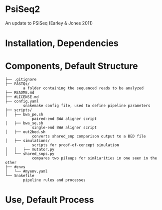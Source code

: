 # PsiSeq2
An update to PSISeq (Earley &amp; Jones 2011)


# Installation, Dependencies

# Components, Default Structure
```
├── .gitignore
├── FASTQs/ 
		a folder containing the sequenced reads to be analyzed
├── README.md
├── #LICENSE.md
├── config.yaml
		snakemake config file, used to define pipeline parameters
├── scripts/
│   ├── bwa_pe.sh
			paired-end BWA aligner script
│   ├── bwa_se.sh
			single-end BWA aligner script
│   ├── out2bed.sh
			converts shared_snp comparison output to a BED file
│   ├── simulations/
			scripts for proof-of-concept simulation
│   │   ├── mutator.py
│   └── shared_snps.py
			compares two pileups for simliarities in one seen in the other
├── #envs
│   └── #myenv.yaml
└── Snakefile
		pipeline rules and processes
```
# Use, Default Process



